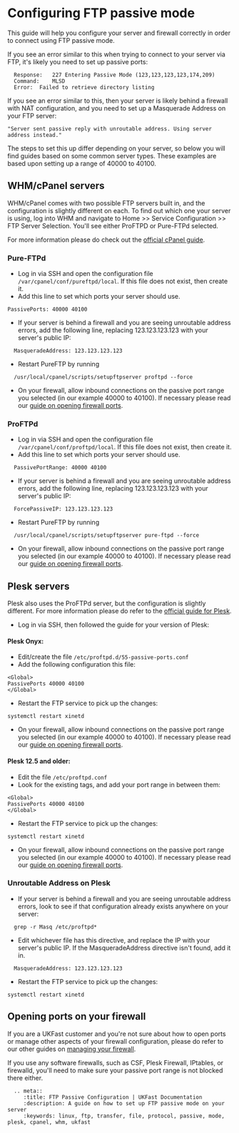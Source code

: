 # Configuring FTP passive mode

This guide will help you configure your server and firewall correctly in order to connect using FTP passive mode.

If you see an error similar to this when trying to connect to your server via FTP, it's likely you need to set up passive ports:
```console
  Response:   227 Entering Passive Mode (123,123,123,123,174,209)
  Command:    MLSD
  Error:  Failed to retrieve directory listing
```

If you see an error similar to this, then your server is likely behind a firewall with NAT configuration, and you need to set up a Masquerade Address on your FTP server:
```console
"Server sent passive reply with unroutable address. Using server address instead."
```

The steps to set this up differ depending on your server, so below you will find guides based on some common server types.  These examples are based upon setting up a range of 40000 to 40100.

## WHM/cPanel servers

WHM/cPanel comes with two possible FTP servers built in, and the configuration is slightly different on each. To find out which one your server is using, log into WHM and navigate to  Home >> Service Configuration >> FTP Server Selection. You'll see either ProFTPD or Pure-FTPd selected.

For more information please do check out the [official cPanel guide](https://documentation.cpanel.net/display/CKB/How+to+Enable+FTP+Passive+Mode).

### Pure-FTPd

- Log in via SSH and open the configuration file `/var/cpanel/conf/pureftpd/local`. If this file does not exist, then create it.
- Add this line to set which ports your server should use.
```console
PassivePorts: 40000 40100
```
- If your server is behind a firewall and you are seeing unroutable address errors, add the following line, replacing 123.123.123.123 with your server's public IP:  
```console
  MasqueradeAddress: 123.123.123.123
```
- Restart PureFTP by running
```console
  /usr/local/cpanel/scripts/setupftpserver proftpd --force
```
- On your firewall, allow inbound connections on the passive port range you selected (in our example 40000 to 40100).  If necessary please read our [guide on opening firewall ports](/network/firewalls/openport.html).

### ProFTPd

- Log in via SSH and open the configuration file `/var/cpanel/conf/proftpd/local`. If this file does not exist, then create it.
- Add this line to set which ports your server should use.
```console
  PassivePortRange: 40000 40100
```
- If your server is behind a firewall and you are seeing unroutable address errors, add the following line, replacing 123.123.123.123 with your server's public IP:  
```console
  ForcePassiveIP: 123.123.123.123
```
- Restart PureFTP by running
```console
  /usr/local/cpanel/scripts/setupftpserver pure-ftpd --force
```
- On your firewall, allow inbound connections on the passive port range you selected (in our example 40000 to 40100).  If necessary please read our [guide on opening firewall ports](/network/firewalls/openport.html).


## Plesk servers

Plesk also uses the ProFTPd server, but the configuration is slightly different. For more information please do refer to the [official guide for Plesk](https://support.plesk.com/hc/en-us/articles/213902285-How-to-configure-passive-ports-range-for-ProFTPd-on-a-server-behind-a-firewall-).

- Log in via SSH, then followed the guide for your version of Plesk:

#### Plesk Onyx:
- Edit/create the file `/etc/proftpd.d/55-passive-ports.conf`
- Add the following configuration this file:
```console
<Global>
PassivePorts 40000 40100
</Global>
```
- Restart the FTP service to pick up the changes:
```console
systemctl restart xinetd
```
- On your firewall, allow inbound connections on the passive port range you selected (in our example 40000 to 40100).  If necessary please read our [guide on opening firewall ports](/network/firewalls/openport.html).


#### Plesk 12.5 and older:
- Edit the file `/etc/proftpd.conf`
- Look for the existing <Global> tags, and add your port range in between them:
```console
<Global>
PassivePorts 40000 40100
</Global>
```
- Restart the FTP service to pick up the changes:
```console
systemctl restart xinetd
```
- On your firewall, allow inbound connections on the passive port range you selected (in our example 40000 to 40100).  If necessary please read our [guide on opening firewall ports](/network/firewalls/openport.html).
  
### Unroutable Address on Plesk

- If your server is behind a firewall and you are seeing unroutable address errors, look to see if that configuration already exists anywhere on your server:
```console
  grep -r Masq /etc/proftpd*
```
- Edit whichever file has this directive, and replace the IP with your server's public IP. If the MasqueradeAddress directive isn't found, add it in.
```console
  MasqueradeAddress: 123.123.123.123
```
- Restart the FTP service to pick up the changes:
```console
systemctl restart xinetd
```

## Opening ports on your firewall

If you are a UKFast customer and you're not sure about how to open ports or manage other aspects of your firewall configuration, please do refer to our other guides on [managing your firewall](/network/firewalls/index).

If you use any software firewalls, such as CSF, Plesk Firewall, IPtables, or firewalld, you'll need to make sure your passive port range is not blocked there either.

```eval_rst
  .. meta::
     :title: FTP Passive Configuration | UKFast Documentation
     :description: A guide on how to set up FTP passive mode on your server
     :keywords: linux, ftp, transfer, file, protocol, passive, mode, plesk, cpanel, whm, ukfast
```
